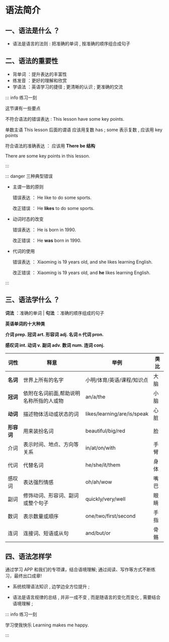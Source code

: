 # 语法简介

## 一、语法是什么 ？

- 语法是语言的法则 : 把准确的单词 , 按准确的顺序组合成句子

## 二、语法的重要性

- 背单词 ：提升表达的丰富性
- 练发音 ：更好的理解和欣赏
- 学语法 ：英语学习的捷径 ; 更清晰的认识 ; 更准确的交流

::: info 练习一刻

这节课有一些要点

不符合语法的错误表达 : This lesson have some key points.

单数主语 This lesson 后面的谓语 应该用复数 has ; some 表示复数 , 应该用 key points

符合语法的准确表达 ： 应该用 **There be 结构**

There are some key points in this lesson.

:::

::: danger 三种典型错误

- 主谓一致的原则

  错误表达 ： He like to do some sports.

  改正错误 ： He **likes** to do some sports.

- 动词时态的改变

  错误表达 ： He is born in 1990.

  改正错误 ： He **was** born in 1990.

- 代词的使用

  错误表达 ： Xiaoming is 19 years old, and she likes learning English.

  改正错误 ： Xiaoming is 19 years old, and **he** likes learning English.

:::

## 三、语法学什么 ？

**词法** ：准确的单词 | **句法** ：准确的顺序组成的句子

**英语单词的十大种类**

**介词 prep. 冠词 art. 形容词 adj. 名词 n 代词 pron.**

**感叹词 int. 动词 v. 副词 adv. 数词 num. 连词 conj.**

| 词性       | 释意                                    | 举例                        | 类比 |
| ---------- | --------------------------------------- | --------------------------- | ---- |
| **名词**   | 世界上所有的名字                        | 小明/体育/英语/课程/知识点  | 大脑 |
| **冠词**   | 依附在名词前面,帮助说明名称所指的人或物 | an/a/the                    | 小脑 |
| **动词**   | 描述物体活动或状态的词                  | likes/learning/are/is/speak | 心脏 |
| **形容词** | 用来装扮名词                            | beautiful/big/red           | 脸   |
| 介词       | 表示时间、地点、方向等关系              | in/at/on/with               | 手臂 |
| 代词       | 代替名词                                | he/she/it/them              | 身体 |
| 感叹词     | 表达强烈情感                            | oh/ah/wow                   | 嘴巴 |
| 副词       | 修饰动词、形容词、副词或整个句子        | quickly/very/well           | 眼睛 |
| 数词       | 表示数量或顺序                          | one/two/first/second        | 手指 |
| 连词       | 连接词、短语或从句                      | and/but/or                  | 骨骼 |

## 四、语法怎样学

通过学习 APP 和我们的专项课，结合语境理解; 通过阅读、写作等方式不断练习，最终出口成章!

- 系统梳理语法知识 , 边学边全方位提升 ;

- 语法是语言规律的总结 , 并非一成不变 , 而是随语言的变化而变化 , 需要结合语境理解 ;

::: info 练习一刻

学习使我快乐 Learning makes me happy.

:::
